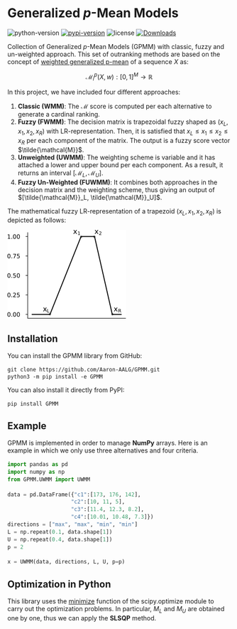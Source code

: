 Generalized *p*-Mean Models
================================

![python-version](https://img.shields.io/badge/python->=3.8-orange.svg)
[![pypi-version](https://img.shields.io/pypi/v/gpmm.svg)](https://pypi.python.org/pypi/gpmm/)
![license](https://img.shields.io/pypi/l/gpmm.svg)
[![Downloads](https://static.pepy.tech/personalized-badge/gpmm?period=total&units=none&left_color=grey&right_color=orange&left_text=Downloads)](https://pepy.tech/project/gpmm)


Collection of Generalized *p*-Mean Models (GPMM) with classic, fuzzy and un-weighted approach. This set of outranking methods are based on the concept of [weighted generalized p-mean](https://en.wikipedia.org/wiki/Generalized_mean) of a sequence $X$ as:

$$ \mathcal{M}_i^p(X,w) : [0,1]^M \to \mathbb{R} $$

In this project, we have included four different approaches:

1. **Classic (WMM)**: The $\mathcal{M}$ score is computed per each alternative to generate a cardinal ranking.
2. **Fuzzy (FWMM)**: The decision matrix is trapezoidal fuzzy shaped as $(x_L, x_1, x_2, x_R)$ with LR-representation. Then, it is satisfied that $x_L \le x_1 \le x_2 \le x_R$ per each component of the matrix. The output is a fuzzy score vector $\tilde{\mathcal{M}}$.
3. **Unweighted (UWMM)**: The weighting scheme is variable and it has attached a lower and upper bound per each component. As a result, it returns an interval $[\mathcal{M}_L, \mathcal{M}_U]$.
4. **Fuzzy Un-Weighted (FUWMM)**: It combines both approaches in the decision matrix and the weighting scheme, thus giving an output of $[\tilde{\mathcal{M}}_L, \tilde{\mathcal{M}}_U]$.

The mathematical fuzzy LR-representation of a trapezoid $(x_L, x_1, x_2, x_R)$ is depicted as follows:

![x_fuzzy](images/x_fuzzy.png)


Installation
--------------------------------

You can install the GPMM library from GitHub:

```terminal
git clone https://github.com/Aaron-AALG/GPMM.git
python3 -m pip install -e GPMM
```

You can also install it directly from PyPI:

```terminal
pip install GPMM
```

Example
--------------------------------

GPMM is implemented in order to manage **NumPy** arrays. Here is an example in which we only use three alternatives and four criteria.

```python
import pandas as pd
import numpy as np
from GPMM.UWMM import UWMM

data = pd.DataFrame({"c1":[173, 176, 142],
                    "c2":[10, 11, 5],
                    "c3":[11.4, 12.3, 8.2],
                    "c4":[10.01, 10.48, 7.3]})
directions = ["max", "max", "min", "min"]
L = np.repeat(0.1, data.shape[1])
U = np.repeat(0.4, data.shape[1])
p = 2

x = UWMM(data, directions, L, U, p=p)
```

Optimization in Python
--------------------------------

This library uses the [minimize](https://docs.scipy.org/doc/scipy/reference/generated/scipy.optimize.minimize.html) function of the scipy.optimize module to carry out the optimization problems. In particular, $M_L$ and $M_U$ are obtained one by one, thus we can apply the **SLSQP** method.
